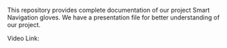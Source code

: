 This repository provides complete documentation of our project Smart Navigation gloves. We have a presentation file for better understanding of our project. 

Video Link: 
